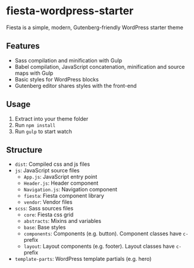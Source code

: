 # fiesta-wordpress-starter

Fiesta is a simple, modern, Gutenberg-friendly WordPress starter theme

## Features

* Sass compilation and minification with Gulp
* Babel compilation, JavaScript concatenation, minification and source maps with Gulp
* Basic styles for WordPress blocks
* Gutenberg editor shares styles with the front-end

## Usage

1. Extract into your theme folder
2. Run `npm install`
3. Run `gulp` to start watch

## Structure

* `dist`: Compiled css and js files
* `js`: JavaScript source files
  * `App.js`: JavaScript entry point
  * `Header.js`: Header component
  * `Navigation.js`: Navigation component
  * `fiesta`: Fiesta component library
  * `vendor`: Vendor files
* `scss`: Sass sources files
  * `core`: Fiesta css grid
  * `abstracts`: Mixins and variables
  * `base`: Base styles
  * `components`: Components (e.g. button). Component classes have `c-`prefix
  * `layout`: Layout components (e.g. footer). Layout classes have `c-`prefix
* `template-parts`: WordPress template partials (e.g. hero)
